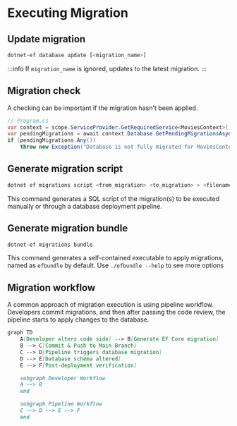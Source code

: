 # Executing Migration

## Update migration

```sh
dotnet-ef database update [<migration_name>]
```

:::info
If `migration_name` is ignored, updates to the latest migration.
:::

## Migration check

A checking can be important if the migration hasn't been applied.

```cs
// Program.cs
var context = scope.ServiceProvider.GetRequiredService<MoviesContext>();
var pendingMigrations = await context.Database.GetPendingMigrationsAsync();
if (pendingMigrations.Any())
    throw new Exception("Database is not fully migrated for MoviesContext.");
```

## Generate migration script

```sh
dotnet ef migrations script <from_migration> <to_migration> > <filename>.sql
```

This command generates a SQL script of the migration(s) to be executed manually or through a database deployment pipeline. 

## Generate migration bundle

```sh
dotnet-ef migrations bundle
```

This command generates a self-contained executable to apply migrations, named as `efbundle` by default. Use `./efbundle --help` to see more options

## Migration workflow

A common approach of migration execution is using pipeline workflow.
Developers commit migrations, and then after passing the code review, the pipeline starts to apply changes to the database.

```mmd
graph TD
    A[Developer alters code side] --> B[Generate EF Core migration]
    B --> C[Commit & Push to Main Branch]
    C --> D[Pipeline triggers database migration]
    D --> E[Database schema altered]
    E --> F[Post-deployment verification]

    subgraph Developer Workflow
    A --> B
    end

    subgraph Pipeline Workflow
    C --> D --> E --> F
    end
```
